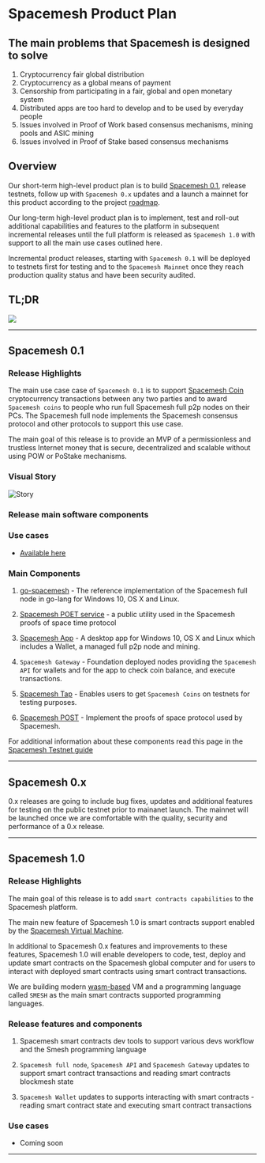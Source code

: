 # Spacemesh Product Plan

## The main problems that Spacemesh is designed to solve
1. Cryptocurrency fair global distribution
2. Cryptocurrency as a global means of payment
3. Censorship from participating in a fair, global and open monetary system
4. Distributed apps are too hard to develop and to be used by everyday people
5. Issues involved in Proof of Work based consensus mechanisms, mining pools and ASIC mining
6. Issues involved in Proof of Stake based consensus mechanisms

## Overview

Our short-term high-level product plan is to build [Spacemesh 0.1](spacemesh01.md), release testnets, follow up with `Spacemesh 0.x` updates and a launch a mainnet for this product according to the project [roadmap](roadmap.md).

Our long-term high-level product plan is to implement, test and roll-out additional capabilities and features to the platform in subsequent incremental releases until the full platform is released as `Spacemesh 1.0` with support to all the main use cases outlined here.

Incremental product releases, starting with `Spacemesh 0.1` will be deployed to testnets first for testing and to the `Spacemesh Mainnet` once they reach production quality status and have been security audited.

## TL;DR

![](https://raw.githubusercontent.com/spacemeshos/product/master/resources/roadmap2019.png)

---

## Spacemesh 0.1

### Release Highlights

The main use case case of `Spacemesh 0.1` is to support [Spacemesh Coin](spacemesh_coin.md) cryptocurrency transactions between any two parties and to award `Spacemesh coins` to people who run full Spacemesh full p2p nodes on their PCs. The Spacemesh full node implements the Spacemesh consensus protocol and other protocols to support this use case.

The main goal of this release is to provide an MVP of a permissionless and trustless Internet money that is secure, decentralized and scalable without using POW or PoStake mechanisms.

### Visual Story
![Story](https://github.com/spacemeshos/product/blob/master/resources/spacemesh0.1_sketch1.png)

### Release main software components

### Use cases
- [Available here](spacemesh01.md)

### Main Components
1. [go-spacemesh](https://github.com/spacemeshos/go-spacemesh) - The reference implementation of the Spacemesh full node in go-lang for Windows 10, OS X and Linux.

2. [Spacemesh POET service](https://github.com/spacemeshos/POET) - a public utility used in the Spacemesh proofs of space time protocol

3. [Spacemesh App](https://github.com/spacemeshos/smapp) - A desktop app for Windows 10, OS X and Linux which includes a Wallet, a managed full p2p node and mining.

4. `Spacemesh Gateway` - Foundation deployed nodes providing the `Spacemesh API` for wallets and for the app to check coin balance, and execute transactions.

5. [Spacemesh Tap](tap.md) - Enables users to get `Spacemesh Coins` on testnets for testing purposes.

6. [Spacemesh POST](https://github.com/spacemeshos/post) - Implement the proofs of space protocol used by Spacemesh.

For additional information about these components read this page in the [Spacemesh Testnet guide](https://testnet.spacemesh.io/#/dict)

---

## Spacemesh 0.x
0.x releases are going to include bug fixes, updates and additional features for testing on the public testnet prior to mainanet launch. The mainnet will be launched once we are comfortable with the quality, security and performance of a 0.x release.

---

## Spacemesh 1.0

### Release Highlights
The main goal of this release is to add `smart contracts capabilities` to the Spacemesh platform.

The main new feature of Spacemesh 1.0 is smart contracts support enabled by the [Spacemesh Virtual Machine](https://github.com/spacemeshos/svm).

In additional to Spacemesh 0.x features and improvements to these features, Spacemesh 1.0 will enable developers to code, test, deploy and update smart contracts on the Spacemesh global computer and for users to interact with deployed smart contracts using smart contract transactions.

We are building modern [wasm-based](https://webassembly.org/) VM and a programming language called `SMESH` as the main smart contracts supported programming languages.

### Release features and components
1. Spacemesh smart contracts dev tools to support various devs workflow and the Smesh programming language

2. `Spacemesh full node`, `Spacemesh API` and `Spacemesh Gateway` updates to support smart contract transactions and reading smart contracts blockmesh state

3. `Spacemesh Wallet` updates to supports interacting with smart contracts - reading smart contract state and executing smart contract transactions

### Use cases
- Coming soon
---
